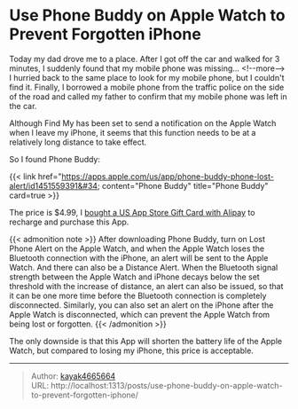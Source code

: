 # Use Phone Buddy on Apple Watch to Prevent Forgotten iPhone

Today my dad drove me to a place. After I got off the car and walked for 3 minutes, I suddenly found that my mobile phone was missing...
&lt;!--more--&gt;
I hurried back to the same place to look for my mobile phone, but I couldn&#39;t find it. Finally, I borrowed a mobile phone from the traffic police on the side of the road and called my father to confirm that my mobile phone was left in the car.

Although Find My has been set to send a notification on the Apple Watch when I leave my iPhone, it seems that this function needs to be at a relatively long distance to take effect.

So I found Phone Buddy:

{{&lt; link href=&#34;https://apps.apple.com/us/app/phone-buddy-phone-lost-alert/id1451559391&#34; content=&#34;Phone Buddy&#34; title=&#34;Phone Buddy&#34; card=true &gt;}}

The price is $4.99, I [bought a US App Store Gift Card with Alipay](https://www.kayak4665664.com/buy-us-app-store-gift-cards-with-alipay/) to recharge and purchase this App.

{{&lt; admonition note &gt;}}
After downloading Phone Buddy, turn on Lost Phone Alert on the Apple Watch, and when the Apple Watch loses the Bluetooth connection with the iPhone, an alert will be sent to the Apple Watch. And there can also be a Distance Alert. When the Bluetooth signal strength between the Apple Watch and iPhone decays below the set threshold with the increase of distance, an alert can also be issued, so that it can be one more time before the Bluetooth connection is completely disconnected. Similarly, you can also set an alert on the iPhone after the Apple Watch is disconnected, which can prevent the Apple Watch from being lost or forgotten.
{{&lt; /admonition &gt;}}

The only downside is that this App will shorten the battery life of the Apple Watch, but compared to losing my iPhone, this price is acceptable.

---

> Author: [kayak4665664](https://github.com/kayak4665664)  
> URL: http://localhost:1313/posts/use-phone-buddy-on-apple-watch-to-prevent-forgotten-iphone/  

